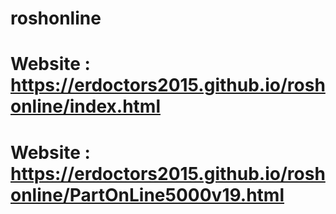 # roshonline

# Website : https://erdoctors2015.github.io/roshonline/index.html

# Website : https://erdoctors2015.github.io/roshonline/PartOnLine5000v19.html

